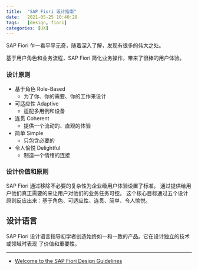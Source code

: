 ```yaml
---
title:  "SAP Fiori 设计指南"
date:   2021-05-25 10:40:28
tags:   [design, fiori]
categories: [UX]
---
```


SAP Fiori 乍一看平平无奇，随着深入了解，发现有很多的伟大之处。

基于用户角色和业务流程，SAP Fiori 简化业务操作，带来了很棒的用户体验。

### 设计原则
- 基于角色 Role-Based
    - 为了你、你的需要、你的工作来设计
- 可适应性 Adaptive
    - 适配多用例和设备
- 连贯 Coherent
    - 提供一个流动的、直观的体验
- 简单 Simple
    - 只包含必要的
- 令人愉悦 Delightful
    - 制造一个情绪的连接
    
### 设计价值和原则

SAP Fiori 通过移除不必要的复杂性为企业级用户体验设置了标准。
通过提供给用户他们真正需要的来让用户对他们的业务任务可控。
这个核心目标通过五个设计原则反应出来：基于角色、可适应性、连贯、简单、令人愉悦。

## 设计语言

SAP Fiori 设计语言指导初学者创造始终如一和一致的产品。它在设计独立的技术或领域时表现
了价值和重要性。


---
- [Welcome to the SAP Fiori
  Design Guidelines](https://experience.sap.com/fiori-design/)
